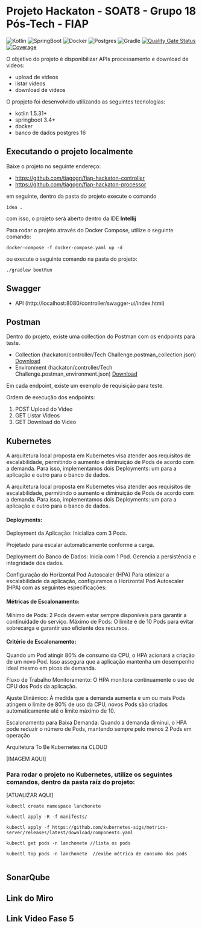 # Projeto Hackaton - SOAT8 - Grupo 18 Pós-Tech - FIAP

![Kotlin](https://img.shields.io/badge/Kotlin-1.5.31-blue)
![SpringBoot](https://img.shields.io/badge/SpringBoot-3.4-green)
![Docker](https://img.shields.io/badge/Docker-20.10-blue)
![Postgres](https://img.shields.io/badge/Postgres-16-green)
![Gradle](https://img.shields.io/badge/Gradle-8-green)
[![Quality Gate Status](https://sonarcloud.io/api/project_badges/measure?project=tiagogn_fiap-hackaton-controller&metric=alert_status)](https://sonarcloud.io/summary/new_code?id=tiagogn_fiap-hackaton-controller)
[![Coverage](https://sonarcloud.io/api/project_badges/measure?project=tiagogn_fiap-hackaton-controller&metric=coverage)](https://sonarcloud.io/summary/new_code?id=tiagogn_fiap-hackaton-controller)

O objetivo do projeto é disponibilizar APIs processamento e download de videos:

- upload de videos
- listar videos
- download de videos

O propjeto foi desenvolvido utilizando as seguintes tecnologias:

- kotlin 1.5.31+
- springboot 3.4+
- docker
- banco de dados postgres 16

## Executando o projeto localmente

Baixe o projeto no seguinte endereço:

- https://github.com/tiagogn/fiap-hackaton-controller
- https://github.com/tiagogn/fiap-hackaton-processor

em seguinte, dentro da pasta do projeto execute o comando

```shell
idea .
```

com isso, o projeto será aberto dentro da IDE **Intellij**

Para rodar o projeto através do Docker Compose, utilize o seguinte comando:

```shell
docker-compose -f docker-compose.yaml up -d
```

ou execute o seguinte comando na pasta do projeto:

```shell
./gradlew bootRun
```

## Swagger

* API (http://localhost:8080/controller/swagger-ui/index.html)

## Postman

Dentro do projeto, existe uma collection do Postman com os endpoints para teste.

* Collection (hackaton/controller/Tech
  Challenge.postman_collection.json) [Download](Fiap%20-%20Lanchonete%20-%20Produto.postman_collection.json)
* Environment (hackaton/controller/Tech
  Challenge.postman_environment.json) [Download](Tech%20Challenge.postman_environment.json)

Em cada endpoint, existe um exemplo de requisição para teste.

Ordem de execução dos endpoints:

1. POST Upload do Video
2. GET Listar Videos
3. GET Download do Video

## Kubernetes

A arquitetura local proposta em Kubernetes visa atender aos requisitos de escalabilidade, permitindo o aumento e
diminuição de Pods de acordo com a demanda. Para isso, implementamos dois Deployments: um para a aplicação e outro para
o banco de dados.

A arquitetura local proposta em Kubernetes visa atender aos requisitos de escalabilidade, permitindo o aumento e
diminuição de Pods de acordo com a demanda. Para isso, implementamos dois Deployments: um para a aplicação e outro para
o banco de dados.

#### Deployments:

Deployment da Aplicação: Inicializa com 3 Pods.

Projetado para escalar automaticamente conforme a carga.

Deployment do Banco de Dados: Inicia com 1 Pod. Gerencia a persistência e integridade dos dados.

Configuração do Horizontal Pod Autoscaler (HPA) Para otimizar a escalabilidade da aplicação, configuramos o Horizontal
Pod Autoscaler (HPA) com as seguintes especificações:

#### Métricas de Escalonamento:

Mínimo de Pods: 2 Pods devem estar sempre disponíveis para garantir a continuidade do serviço. Máximo de Pods: O limite
é de 10 Pods para evitar sobrecarga e garantir uso eficiente dos recursos.

#### Critério de Escalonamento:

Quando um Pod atingir 80% de consumo da CPU, o HPA acionará a criação de um novo Pod. Isso assegura que a aplicação
mantenha um desempenho ideal mesmo em picos de demanda.

Fluxo de Trabalho Monitoramento: O HPA monitora continuamente o uso de CPU dos Pods da aplicação.

Ajuste Dinâmico: À medida que a demanda aumenta e um ou mais Pods atingem o limite de 80% de uso da CPU, novos Pods são
criados automaticamente até o limite máximo de 10.

Escalonamento para Baixa Demanda: Quando a demanda diminui, o HPA pode reduzir o número de Pods, mantendo sempre pelo
menos 2 Pods em operação

Arquitetura To Be Kubernetes na CLOUD

[IMAGEM AQUI]

### Para rodar o projeto no Kubernetes, utilize os seguintes comandos, dentro da pasta raíz do projeto:
[ATUALIZAR AQUI]
```shell
kubectl create namespace lanchonete

kubectl apply -R -f manifests/

kubectl apply -f https://github.com/kubernetes-sigs/metrics-server/releases/latest/download/components.yaml

kubectl get pods -n lanchonete //lista os pods

kubectl top pods -n lanchonete  //exibe métrica de consumo dos pods
 
```

## SonarQube

## Link do Miro

## Link Video Fase 5


